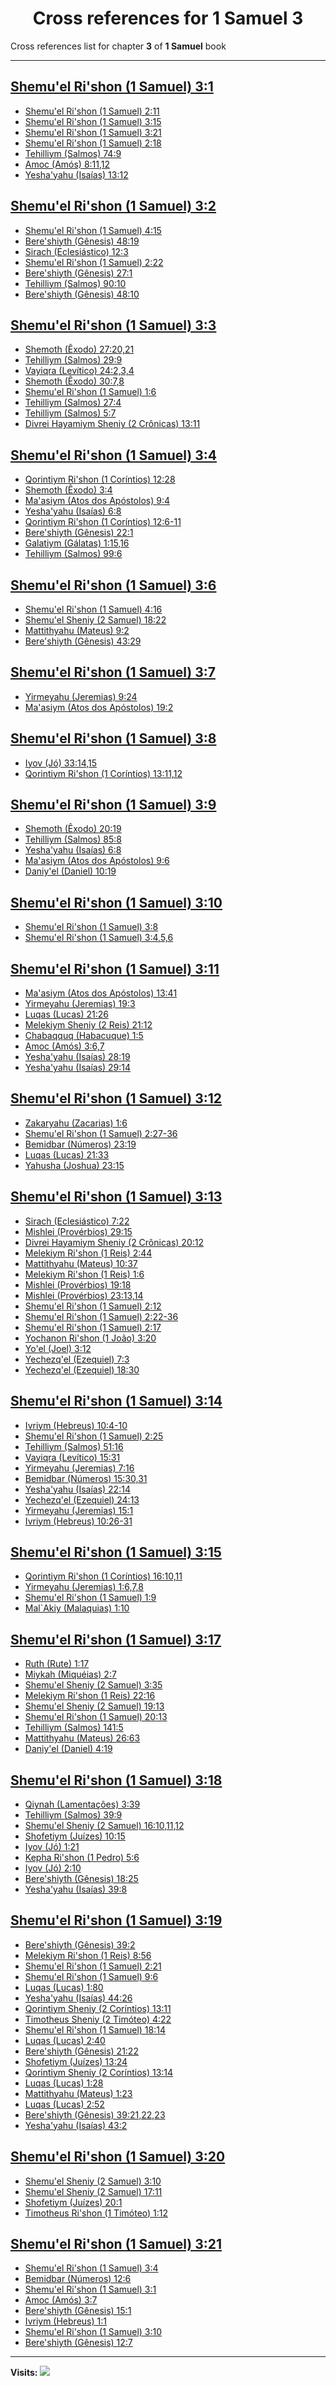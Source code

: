 <div align="center">

# Cross references for **1 Samuel 3**
</div>

Cross references list for chapter **3** of **1 Samuel** book

---

<h2 id="1"><a href="https://bible.ozzuu.com/pt_yah/1Sm/3#1" target="_blank">Shemu'el Ri'shon (1 Samuel) 3:1</a></h2>

- [Shemu'el Ri'shon (1 Samuel) 2:11](https://bible.ozzuu.com/pt_yah/1Sm/2#11)
- [Shemu'el Ri'shon (1 Samuel) 3:15](https://bible.ozzuu.com/pt_yah/1Sm/3#15)
- [Shemu'el Ri'shon (1 Samuel) 3:21](https://bible.ozzuu.com/pt_yah/1Sm/3#21)
- [Shemu'el Ri'shon (1 Samuel) 2:18](https://bible.ozzuu.com/pt_yah/1Sm/2#18)
- [Tehilliym (Salmos) 74:9](https://bible.ozzuu.com/pt_yah/Psa/74#9)
- [Amoc (Amós) 8:11,12](https://bible.ozzuu.com/pt_yah/Am/8#11)
- [Yesha'yahu (Isaías) 13:12](https://bible.ozzuu.com/pt_yah/Isa/13#12)
<h2 id="2"><a href="https://bible.ozzuu.com/pt_yah/1Sm/3#2" target="_blank">Shemu'el Ri'shon (1 Samuel) 3:2</a></h2>

- [Shemu'el Ri'shon (1 Samuel) 4:15](https://bible.ozzuu.com/pt_yah/1Sm/4#15)
- [Bere'shiyth (Gênesis) 48:19](https://bible.ozzuu.com/pt_yah/Gen/48#19)
- [Sirach (Eclesiástico) 12:3](https://bible.ozzuu.com/pt_yah/Sir/12#3)
- [Shemu'el Ri'shon (1 Samuel) 2:22](https://bible.ozzuu.com/pt_yah/1Sm/2#22)
- [Bere'shiyth (Gênesis) 27:1](https://bible.ozzuu.com/pt_yah/Gen/27#1)
- [Tehilliym (Salmos) 90:10](https://bible.ozzuu.com/pt_yah/Psa/90#10)
- [Bere'shiyth (Gênesis) 48:10](https://bible.ozzuu.com/pt_yah/Gen/48#10)
<h2 id="3"><a href="https://bible.ozzuu.com/pt_yah/1Sm/3#3" target="_blank">Shemu'el Ri'shon (1 Samuel) 3:3</a></h2>

- [Shemoth (Êxodo) 27:20,21](https://bible.ozzuu.com/pt_yah/Exo/27#20)
- [Tehilliym (Salmos) 29:9](https://bible.ozzuu.com/pt_yah/Psa/29#9)
- [Vayiqra (Levítico) 24:2,3,4](https://bible.ozzuu.com/pt_yah/Lev/24#2)
- [Shemoth (Êxodo) 30:7,8](https://bible.ozzuu.com/pt_yah/Exo/30#7)
- [Shemu'el Ri'shon (1 Samuel) 1:6](https://bible.ozzuu.com/pt_yah/1Sm/1#6)
- [Tehilliym (Salmos) 27:4](https://bible.ozzuu.com/pt_yah/Psa/27#4)
- [Tehilliym (Salmos) 5:7](https://bible.ozzuu.com/pt_yah/Psa/5#7)
- [Divrei Hayamiym Sheniy (2 Crônicas) 13:11](https://bible.ozzuu.com/pt_yah/2Ch/13#11)
<h2 id="4"><a href="https://bible.ozzuu.com/pt_yah/1Sm/3#4" target="_blank">Shemu'el Ri'shon (1 Samuel) 3:4</a></h2>

- [Qorintiym Ri'shon (1 Coríntios) 12:28](https://bible.ozzuu.com/pt_yah/1Co/12#28)
- [Shemoth (Êxodo) 3:4](https://bible.ozzuu.com/pt_yah/Exo/3#4)
- [Ma'asiym (Atos dos Apóstolos) 9:4](https://bible.ozzuu.com/pt_yah/Act/9#4)
- [Yesha'yahu (Isaías) 6:8](https://bible.ozzuu.com/pt_yah/Isa/6#8)
- [Qorintiym Ri'shon (1 Coríntios) 12:6-11](https://bible.ozzuu.com/pt_yah/1Co/12#6)
- [Bere'shiyth (Gênesis) 22:1](https://bible.ozzuu.com/pt_yah/Gen/22#1)
- [Galatiym (Gálatas) 1:15,16](https://bible.ozzuu.com/pt_yah/Gal/1#15)
- [Tehilliym (Salmos) 99:6](https://bible.ozzuu.com/pt_yah/Psa/99#6)
<h2 id="6"><a href="https://bible.ozzuu.com/pt_yah/1Sm/3#6" target="_blank">Shemu'el Ri'shon (1 Samuel) 3:6</a></h2>

- [Shemu'el Ri'shon (1 Samuel) 4:16](https://bible.ozzuu.com/pt_yah/1Sm/4#16)
- [Shemu'el Sheniy (2 Samuel) 18:22](https://bible.ozzuu.com/pt_yah/2Sm/18#22)
- [Mattithyahu (Mateus) 9:2](https://bible.ozzuu.com/pt_yah/Mat/9#2)
- [Bere'shiyth (Gênesis) 43:29](https://bible.ozzuu.com/pt_yah/Gen/43#29)
<h2 id="7"><a href="https://bible.ozzuu.com/pt_yah/1Sm/3#7" target="_blank">Shemu'el Ri'shon (1 Samuel) 3:7</a></h2>

- [Yirmeyahu (Jeremias) 9:24](https://bible.ozzuu.com/pt_yah/Jer/9#24)
- [Ma'asiym (Atos dos Apóstolos) 19:2](https://bible.ozzuu.com/pt_yah/Act/19#2)
<h2 id="8"><a href="https://bible.ozzuu.com/pt_yah/1Sm/3#8" target="_blank">Shemu'el Ri'shon (1 Samuel) 3:8</a></h2>

- [Iyov (Jó) 33:14,15](https://bible.ozzuu.com/pt_yah/Job/33#14)
- [Qorintiym Ri'shon (1 Coríntios) 13:11,12](https://bible.ozzuu.com/pt_yah/1Co/13#11)
<h2 id="9"><a href="https://bible.ozzuu.com/pt_yah/1Sm/3#9" target="_blank">Shemu'el Ri'shon (1 Samuel) 3:9</a></h2>

- [Shemoth (Êxodo) 20:19](https://bible.ozzuu.com/pt_yah/Exo/20#19)
- [Tehilliym (Salmos) 85:8](https://bible.ozzuu.com/pt_yah/Psa/85#8)
- [Yesha'yahu (Isaías) 6:8](https://bible.ozzuu.com/pt_yah/Isa/6#8)
- [Ma'asiym (Atos dos Apóstolos) 9:6](https://bible.ozzuu.com/pt_yah/Act/9#6)
- [Daniy'el (Daniel) 10:19](https://bible.ozzuu.com/pt_yah/Dan/10#19)
<h2 id="10"><a href="https://bible.ozzuu.com/pt_yah/1Sm/3#10" target="_blank">Shemu'el Ri'shon (1 Samuel) 3:10</a></h2>

- [Shemu'el Ri'shon (1 Samuel) 3:8](https://bible.ozzuu.com/pt_yah/1Sm/3#8)
- [Shemu'el Ri'shon (1 Samuel) 3:4,5,6](https://bible.ozzuu.com/pt_yah/1Sm/3#4)
<h2 id="11"><a href="https://bible.ozzuu.com/pt_yah/1Sm/3#11" target="_blank">Shemu'el Ri'shon (1 Samuel) 3:11</a></h2>

- [Ma'asiym (Atos dos Apóstolos) 13:41](https://bible.ozzuu.com/pt_yah/Act/13#41)
- [Yirmeyahu (Jeremias) 19:3](https://bible.ozzuu.com/pt_yah/Jer/19#3)
- [Luqas (Lucas) 21:26](https://bible.ozzuu.com/pt_yah/Luk/21#26)
- [Melekiym Sheniy (2 Reis) 21:12](https://bible.ozzuu.com/pt_yah/2Ki/21#12)
- [Chabaqquq (Habacuque) 1:5](https://bible.ozzuu.com/pt_yah/Hc/1#5)
- [Amoc (Amós) 3:6,7](https://bible.ozzuu.com/pt_yah/Am/3#6)
- [Yesha'yahu (Isaías) 28:19](https://bible.ozzuu.com/pt_yah/Isa/28#19)
- [Yesha'yahu (Isaías) 29:14](https://bible.ozzuu.com/pt_yah/Isa/29#14)
<h2 id="12"><a href="https://bible.ozzuu.com/pt_yah/1Sm/3#12" target="_blank">Shemu'el Ri'shon (1 Samuel) 3:12</a></h2>

- [Zakaryahu (Zacarias) 1:6](https://bible.ozzuu.com/pt_yah/Zec/1#6)
- [Shemu'el Ri'shon (1 Samuel) 2:27-36](https://bible.ozzuu.com/pt_yah/1Sm/2#27)
- [Bemidbar (Números) 23:19](https://bible.ozzuu.com/pt_yah/Num/23#19)
- [Luqas (Lucas) 21:33](https://bible.ozzuu.com/pt_yah/Luk/21#33)
- [Yahusha (Joshua) 23:15](https://bible.ozzuu.com/pt_yah/Jos/23#15)
<h2 id="13"><a href="https://bible.ozzuu.com/pt_yah/1Sm/3#13" target="_blank">Shemu'el Ri'shon (1 Samuel) 3:13</a></h2>

- [Sirach (Eclesiástico) 7:22](https://bible.ozzuu.com/pt_yah/Sir/7#22)
- [Mishlei (Provérbios) 29:15](https://bible.ozzuu.com/pt_yah/Pro/29#15)
- [Divrei Hayamiym Sheniy (2 Crônicas) 20:12](https://bible.ozzuu.com/pt_yah/2Ch/20#12)
- [Melekiym Ri'shon (1 Reis) 2:44](https://bible.ozzuu.com/pt_yah/1Ki/2#44)
- [Mattithyahu (Mateus) 10:37](https://bible.ozzuu.com/pt_yah/Mat/10#37)
- [Melekiym Ri'shon (1 Reis) 1:6](https://bible.ozzuu.com/pt_yah/1Ki/1#6)
- [Mishlei (Provérbios) 19:18](https://bible.ozzuu.com/pt_yah/Pro/19#18)
- [Mishlei (Provérbios) 23:13,14](https://bible.ozzuu.com/pt_yah/Pro/23#13)
- [Shemu'el Ri'shon (1 Samuel) 2:12](https://bible.ozzuu.com/pt_yah/1Sm/2#12)
- [Shemu'el Ri'shon (1 Samuel) 2:22-36](https://bible.ozzuu.com/pt_yah/1Sm/2#22)
- [Shemu'el Ri'shon (1 Samuel) 2:17](https://bible.ozzuu.com/pt_yah/1Sm/2#17)
- [Yochanon Ri'shon (1 João) 3:20](https://bible.ozzuu.com/pt_yah/1Jo/3#20)
- [Yo'el (Joel) 3:12](https://bible.ozzuu.com/pt_yah/Jl/3#12)
- [Yechezq'el (Ezequiel) 7:3](https://bible.ozzuu.com/pt_yah/Eze/7#3)
- [Yechezq'el (Ezequiel) 18:30](https://bible.ozzuu.com/pt_yah/Eze/18#30)
<h2 id="14"><a href="https://bible.ozzuu.com/pt_yah/1Sm/3#14" target="_blank">Shemu'el Ri'shon (1 Samuel) 3:14</a></h2>

- [Ivriym (Hebreus) 10:4-10](https://bible.ozzuu.com/pt_yah/Heb/10#4)
- [Shemu'el Ri'shon (1 Samuel) 2:25](https://bible.ozzuu.com/pt_yah/1Sm/2#25)
- [Tehilliym (Salmos) 51:16](https://bible.ozzuu.com/pt_yah/Psa/51#16)
- [Vayiqra (Levítico) 15:31](https://bible.ozzuu.com/pt_yah/Lev/15#31)
- [Yirmeyahu (Jeremias) 7:16](https://bible.ozzuu.com/pt_yah/Jer/7#16)
- [Bemidbar (Números) 15:30,31](https://bible.ozzuu.com/pt_yah/Num/15#30)
- [Yesha'yahu (Isaías) 22:14](https://bible.ozzuu.com/pt_yah/Isa/22#14)
- [Yechezq'el (Ezequiel) 24:13](https://bible.ozzuu.com/pt_yah/Eze/24#13)
- [Yirmeyahu (Jeremias) 15:1](https://bible.ozzuu.com/pt_yah/Jer/15#1)
- [Ivriym (Hebreus) 10:26-31](https://bible.ozzuu.com/pt_yah/Heb/10#26)
<h2 id="15"><a href="https://bible.ozzuu.com/pt_yah/1Sm/3#15" target="_blank">Shemu'el Ri'shon (1 Samuel) 3:15</a></h2>

- [Qorintiym Ri'shon (1 Coríntios) 16:10,11](https://bible.ozzuu.com/pt_yah/1Co/16#10)
- [Yirmeyahu (Jeremias) 1:6,7,8](https://bible.ozzuu.com/pt_yah/Jer/1#6)
- [Shemu'el Ri'shon (1 Samuel) 1:9](https://bible.ozzuu.com/pt_yah/1Sm/1#9)
- [Mal`Akiy (Malaquias) 1:10](https://bible.ozzuu.com/pt_yah/Mal/1#10)
<h2 id="17"><a href="https://bible.ozzuu.com/pt_yah/1Sm/3#17" target="_blank">Shemu'el Ri'shon (1 Samuel) 3:17</a></h2>

- [Ruth (Rute) 1:17](https://bible.ozzuu.com/pt_yah/Rut/1#17)
- [Miykah (Miquéias) 2:7](https://bible.ozzuu.com/pt_yah/Mic/2#7)
- [Shemu'el Sheniy (2 Samuel) 3:35](https://bible.ozzuu.com/pt_yah/2Sm/3#35)
- [Melekiym Ri'shon (1 Reis) 22:16](https://bible.ozzuu.com/pt_yah/1Ki/22#16)
- [Shemu'el Sheniy (2 Samuel) 19:13](https://bible.ozzuu.com/pt_yah/2Sm/19#13)
- [Shemu'el Ri'shon (1 Samuel) 20:13](https://bible.ozzuu.com/pt_yah/1Sm/20#13)
- [Tehilliym (Salmos) 141:5](https://bible.ozzuu.com/pt_yah/Psa/141#5)
- [Mattithyahu (Mateus) 26:63](https://bible.ozzuu.com/pt_yah/Mat/26#63)
- [Daniy'el (Daniel) 4:19](https://bible.ozzuu.com/pt_yah/Dan/4#19)
<h2 id="18"><a href="https://bible.ozzuu.com/pt_yah/1Sm/3#18" target="_blank">Shemu'el Ri'shon (1 Samuel) 3:18</a></h2>

- [Qiynah (Lamentações) 3:39](https://bible.ozzuu.com/pt_yah/Lam/3#39)
- [Tehilliym (Salmos) 39:9](https://bible.ozzuu.com/pt_yah/Psa/39#9)
- [Shemu'el Sheniy (2 Samuel) 16:10,11,12](https://bible.ozzuu.com/pt_yah/2Sm/16#10)
- [Shofetiym (Juízes) 10:15](https://bible.ozzuu.com/pt_yah/Jdg/10#15)
- [Iyov (Jó) 1:21](https://bible.ozzuu.com/pt_yah/Job/1#21)
- [Kepha Ri'shon (1 Pedro) 5:6](https://bible.ozzuu.com/pt_yah/1Pe/5#6)
- [Iyov (Jó) 2:10](https://bible.ozzuu.com/pt_yah/Job/2#10)
- [Bere'shiyth (Gênesis) 18:25](https://bible.ozzuu.com/pt_yah/Gen/18#25)
- [Yesha'yahu (Isaías) 39:8](https://bible.ozzuu.com/pt_yah/Isa/39#8)
<h2 id="19"><a href="https://bible.ozzuu.com/pt_yah/1Sm/3#19" target="_blank">Shemu'el Ri'shon (1 Samuel) 3:19</a></h2>

- [Bere'shiyth (Gênesis) 39:2](https://bible.ozzuu.com/pt_yah/Gen/39#2)
- [Melekiym Ri'shon (1 Reis) 8:56](https://bible.ozzuu.com/pt_yah/1Ki/8#56)
- [Shemu'el Ri'shon (1 Samuel) 2:21](https://bible.ozzuu.com/pt_yah/1Sm/2#21)
- [Shemu'el Ri'shon (1 Samuel) 9:6](https://bible.ozzuu.com/pt_yah/1Sm/9#6)
- [Luqas (Lucas) 1:80](https://bible.ozzuu.com/pt_yah/Luk/1#80)
- [Yesha'yahu (Isaías) 44:26](https://bible.ozzuu.com/pt_yah/Isa/44#26)
- [Qorintiym Sheniy (2 Coríntios) 13:11](https://bible.ozzuu.com/pt_yah/2Co/13#11)
- [Timotheus Sheniy (2 Timóteo) 4:22](https://bible.ozzuu.com/pt_yah/2Ti/4#22)
- [Shemu'el Ri'shon (1 Samuel) 18:14](https://bible.ozzuu.com/pt_yah/1Sm/18#14)
- [Luqas (Lucas) 2:40](https://bible.ozzuu.com/pt_yah/Luk/2#40)
- [Bere'shiyth (Gênesis) 21:22](https://bible.ozzuu.com/pt_yah/Gen/21#22)
- [Shofetiym (Juízes) 13:24](https://bible.ozzuu.com/pt_yah/Jdg/13#24)
- [Qorintiym Sheniy (2 Coríntios) 13:14](https://bible.ozzuu.com/pt_yah/2Co/13#14)
- [Luqas (Lucas) 1:28](https://bible.ozzuu.com/pt_yah/Luk/1#28)
- [Mattithyahu (Mateus) 1:23](https://bible.ozzuu.com/pt_yah/Mat/1#23)
- [Luqas (Lucas) 2:52](https://bible.ozzuu.com/pt_yah/Luk/2#52)
- [Bere'shiyth (Gênesis) 39:21,22,23](https://bible.ozzuu.com/pt_yah/Gen/39#21)
- [Yesha'yahu (Isaías) 43:2](https://bible.ozzuu.com/pt_yah/Isa/43#2)
<h2 id="20"><a href="https://bible.ozzuu.com/pt_yah/1Sm/3#20" target="_blank">Shemu'el Ri'shon (1 Samuel) 3:20</a></h2>

- [Shemu'el Sheniy (2 Samuel) 3:10](https://bible.ozzuu.com/pt_yah/2Sm/3#10)
- [Shemu'el Sheniy (2 Samuel) 17:11](https://bible.ozzuu.com/pt_yah/2Sm/17#11)
- [Shofetiym (Juízes) 20:1](https://bible.ozzuu.com/pt_yah/Jdg/20#1)
- [Timotheus Ri'shon (1 Timóteo) 1:12](https://bible.ozzuu.com/pt_yah/1Ti/1#12)
<h2 id="21"><a href="https://bible.ozzuu.com/pt_yah/1Sm/3#21" target="_blank">Shemu'el Ri'shon (1 Samuel) 3:21</a></h2>

- [Shemu'el Ri'shon (1 Samuel) 3:4](https://bible.ozzuu.com/pt_yah/1Sm/3#4)
- [Bemidbar (Números) 12:6](https://bible.ozzuu.com/pt_yah/Num/12#6)
- [Shemu'el Ri'shon (1 Samuel) 3:1](https://bible.ozzuu.com/pt_yah/1Sm/3#1)
- [Amoc (Amós) 3:7](https://bible.ozzuu.com/pt_yah/Am/3#7)
- [Bere'shiyth (Gênesis) 15:1](https://bible.ozzuu.com/pt_yah/Gen/15#1)
- [Ivriym (Hebreus) 1:1](https://bible.ozzuu.com/pt_yah/Heb/1#1)
- [Shemu'el Ri'shon (1 Samuel) 3:10](https://bible.ozzuu.com/pt_yah/1Sm/3#10)
- [Bere'shiyth (Gênesis) 12:7](https://bible.ozzuu.com/pt_yah/Gen/12#7)


---

**Visits:**
![](https://profile-counter.glitch.me/visitCounter_crossrefs11/count.svg)
